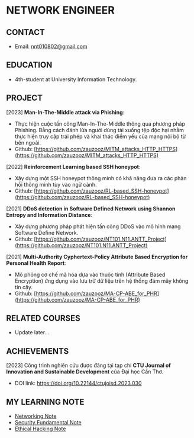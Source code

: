 # NETWORK ENGINEER

## CONTACT

- Email: <nnt010802@gmail.com>

## EDUCATION

- 4th-student at University Information Technology.

## PROJECT

[2023] **Man-In-The-Middle attack via Phishing**:

- Thực hiện cuộc tấn công Man-In-The-Middle thông qua phương pháp Phishing. Bằng cách đánh lừa người dùng tải xuống tệp độc hại nhằm thực hiện truy cập trái phép và khai thác điểm yếu của mạng nội bộ từ bên ngoài.
- Github: [https://github.com/zauzooz/MITM_attacks_HTTP_HTTPS](https://github.com/zauzooz/MITM_attacks_HTTP_HTTPS)

[2022] **Reinforcement Learning based SSH honeypot**:

- Xây dựng một SSH honeypot thông minh có khả năng đưa ra các phản hồi thông mình tùy vào ngữ cảnh.
- Github: [https://github.com/zauzooz/RL-based_SSH-honeypot](https://github.com/zauzooz/RL-based_SSH-honeypot)

[2021] **DDoS detection in Software Defined Network using Shannon Entropy and Information Distance**:

- Xây dựng phương pháp phát hiện tấn công DDoS vào mô hình mạng Software Define Network.
- Github: [https://github.com/zauzooz/NT101.N11.ANTT_Project](https://github.com/zauzooz/NT101.N11.ANTT_Project)

[2021] **Multi-Authority Cyphertext-Policy Attribute Based Encryption for Personal Health Report**:

- Mô phỏng cơ chế mã hóa dựa vào thuộc tính (Attribute Based Encryption) ứng dụng vào lưu trữ dữ liệu trên hệ thống đám mây không tin cậy.
- Github: [https://github.com/zauzooz/MA-CP-ABE_for_PHR](https://github.com/zauzooz/MA-CP-ABE_for_PHR)

## RELATED COURSES

- Update later...

## ACHIEVEMENTS

[2023] Công trình nghiên cứu được đăng tại tạp chí **CTU Journal of Innovation and Sustainable Development** của Đại học Cần Thơ.

- DOI link: <https://doi.org/10.22144/ctujoisd.2023.030>

## MY LEARNING NOTE

- [Networking Note](/network_engineer_dream/index.md)
- [Security Fundamental Note](/security_fundamental/index.md)
- [Ethical Hacking Note](/ethical_hacking/index.md)
